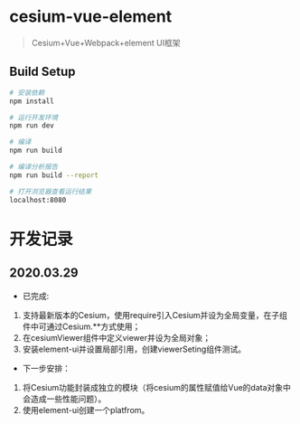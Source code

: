# cesium-vue-element

>  Cesium+Vue+Webpack+element UI框架

## Build Setup

```bash
# 安装依赖
npm install

# 运行开发环境
npm run dev

# 编译
npm run build

# 编译分析报告
npm run build --report

# 打开浏览器查看运行结果
localhost:8080
```

# 开发记录
## 2020.03.29 
+ 已完成:
1. 支持最新版本的Cesium，使用require引入Cesium并设为全局变量，在子组件中可通过Cesium.**方式使用；
2. 在cesiumViewer组件中定义viewer并设为全局对象；
3. 安装element-ui并设置局部引用，创建viewerSeting组件测试。
+ 下一步安排：
1. 将Cesium功能封装成独立的模块（将cesium的属性赋值给Vue的data对象中会造成一些性能问题）。
2. 使用element-ui创建一个platfrom。
